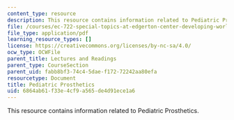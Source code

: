 ```yaml
---
content_type: resource
description: This resource contains information related to Pediatric Prosthetics.
file: /courses/ec-722-special-topics-at-edgerton-center-developing-world-prosthetics-spring-2010/6864ab61f33e4cf9a565de4d91ece1a6_MITEC_722S10_PediatricPros.pdf
file_type: application/pdf
learning_resource_types: []
license: https://creativecommons.org/licenses/by-nc-sa/4.0/
ocw_type: OCWFile
parent_title: Lectures and Readings
parent_type: CourseSection
parent_uid: fabb8bf3-74c4-5dae-f172-72242aa80efa
resourcetype: Document
title: Pediatric Prosthetics
uid: 6864ab61-f33e-4cf9-a565-de4d91ece1a6
---
```

This resource contains information related to Pediatric Prosthetics.